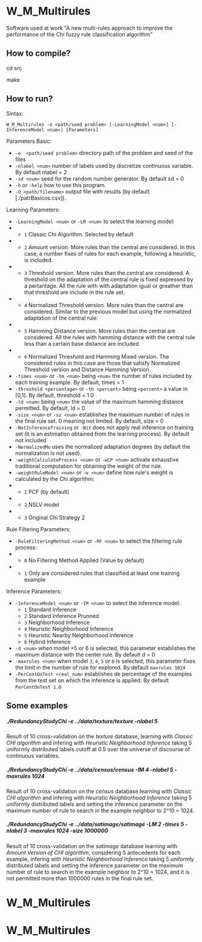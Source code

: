 # W_M_Multirules
Software used at work "A new multi-rules approach to improve the performance of the Chi fuzzy rule classification algorithm"

## How to compile?

cd src

make

## How to run?

Sintax:

`W_M_Multirules -e <path/seed problem> [-LearningModel <num>] [-InferenceModel <num>] [Parameters]`

Parameters Basic: 
* `-e  <path/seed problem>` directory path of the problem and seed of the files 
* `-nlabel <num>` number of labels used by discretize continuous variable. By default nlabel = 2  
* `-sd <num>` seed for the random number generator. By default sd = 0 
* `-h` or `-help` how to use this program.
* `-O <path/filename>` output file with results (by default [./patrBasicos.csv]).  


Learning Parameters: 
* `-LearningModel <num>` or `-LM <num>` to select the learning model:
* * `1`	Classic Chi Algorithm. Selected by default
* * `2`	Amount version. More rules than the central are considered. In this case, a number fixes of rules for each example, following a heuristic, is included. 
* * `3`	Threshold version. More rules than the central are considered. A threshold on the adaptation of the central rule is fixed expressed by a pertantage. All the rule with with adaptation igual or greather than that threshold are include in the rule set.
* * `4`	Normalized Threshold version. More rules than the central are considered. Similar to the previous model but using the normalized adaptation of the central rule.
* * `5`	Hamming Distance version. More rules than the central are considered. All the rules with hamming distance with the central rule less than a certain base distance are included
* * `6`	Normalized Threshold and Hamming Mixed version. The considered rules in this case are those that satisfy Normalized Threshold version and Distance Hamming Version.
* `-times <num>` or `-tm <num>` being `<num>` the number of rules included by each training example. By default, times = 1
* `-threshold <percentage>` or `-th <percent>` being `<percent>` a value in [0,1]. By default, threshold = 1.0
* `-ld <num>` being `<num>` the value of the maximum hamming distance permitted. By default, ld = 0
* `-size <num>` or `-sz <num>` establishes the maximum number of rules in the final rule set. 0 meaning not limited. By default, size = 0
* `-NotInferenceTraining` or `-Nit` does not apply real inference on training set (it is an estimation obtained from the learning process). By default not included
* `-NormalizedMu` uses the normalized adaptation degrees (by default the normalization is not used).
* `-weightCalculateProcess <num>` or `-wCP <num>` activate exhaustive traditional computation for obtaining the weight of the rule.
* `-weightRuleModel <num>` or `-w <num>` define how rule's weight is calculated by the Chi algorithm:
* * `1`	PCF (by default)
* * `2`	NSLV model 
* * `3`	Original Chi Strategy 2

Rule Filtering Parameters: 
*	 `-RuleFilteringMethod <num>` or `-RF <num>` to select the filtering rule process:
* *	`0`	No Filtering Method Applied (Value by default)
* *	`1`	Only are considered rules that classified at least one training example


Inference Parameters: 
* `-InferenceModel <num>` or `-IM <num>` to select the inference model:
  * `1`	Standard Inference
  * `2`	Standard Inference Prunned
  * `3`	Neighborhood Inference
  * `4`	Heuristic Neighborhood Inference
  * `5`	Heuristic Nearby Neighborhood Inference
  * `6`	Hybrid Inference
* `-d <num>` when model +5 or 6 is selected, this parameter establishes the maximum distance with the center rule. By default d = 0 
* `-maxrules <num>` when model `3`, `4`, `5` or `6` is selected, this parameter fixes the limit in the number of rule for explored. By default `maxrules 1024`
* `-PerCentOnTest <real_num>` establishes de percentage of the examples from the test set on which the inference is applied. By default `PerCentOnTest 1.0`


## Some examples

##### ./RedundancyStudyChi -e ../data/texture/texture -nlabel 5
Result of 10 cross-validation on the *texture* database, learning with *Classic CHI algorithm* and infering with *Heuristic Neighborhood Inference* taking 5 uniformly distributed labels cutoff at 0.5 over the universe of discourse of continuous variables.

##### ./RedundancyStudyChi -e ../data/census/census -IM 4 -nlabel 5 -maxrules 1024
Result of 10 cross-validation on the *census* database learning with *Classic CHI algorithm* and infering with *Heuristic Neighborhood Inference* taking 5 uniformly distributed labels and setting the inference parameter on the maximum number of rule to search in the example neighbor to 2^10 = 1024.


##### ./RedundancyStudyChi -e ../data/satimage/satimage -LM 2 -times 5 -nlabel 3 -maxrules 1024 -size 1000000 
Result of 10 cross-validation on the *satimage* database learning with *Amount Version of CHI algorithm*, considering 5 antecedents for each example, infering with *Heuristic Neighborhood Inference* taking 5 uniformly distributed labels and setting the inference parameter on the maximum number of rule to search in the example neighbor to 2^10 = 1024, and it is not permitted more than 1000000 rules in the final rule set.

# W_M_Multirules
# W_M_Multirules
